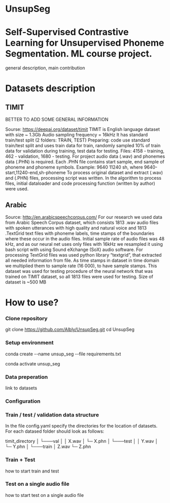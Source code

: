 # UnsupSeg
# Self-Supervised Contrastive Learning for Unsupervised Phoneme Segmentation. ML course project.

general description, main contribution

# Datasets description
## TIMIT
BETTER TO ADD SOME GENERAL INFORMATION

Sourse: https://deepai.org/dataset/timit
TIMIT is English language dataset with size ~ 1.3Gb
Audio sampling frequency = 16kHz
It has standard train/test split (2 folders: TRAIN, TEST)
Preparing: code use standard train/test split and uses train data for train, randomly sampled 10% of train data for validation during training, test data for testing.
Files: 4158 - training, 462 - validation, 1680 - testing.
For project audio data (.wav) and phonemes data (.PHN) is required.
Each .PHN file contains start sample, end sample of phoneme and phoneme symbols.
Example: 9640 11240 sh, where 9640-start,11240-end,sh-phoneme
To process original dataset and extract (.wav) and (.PHN) files, processing script was written.
In the algorithm to process files, initial dataloader and code processing function (written by author) were used.

## Arabic

Source: http://en.arabicspeechcorpus.com/
For our research we used data from Arabic Speech Corpus dataset, which consists 1813 .wav audio files with spoken utterances with high quality and natural voice and 1813 .TextGrid text files with phoneme labels, time stamps of the boundaries where these occur in the audio files.
Initial sample rate of audio files was 48 kHz, and as our neural net uses only files with 16kHz we resampled it using bash script with using Sound eXchange (SoX) audio software.
For processing TextGrid files was used python library “textgrid”, that extracted all needed information from file. As time stamps in dataset in time domain we multiplied them to sample rate (16 000), to have sample stamps.
This dataset was used for testing procedure of the neural network that was trained on TIMIT dataset, so all 1813 files were used for testing. 
Size of dataset is ~500 MB




# How to use?
### Clone repository 
git clone https://github.com/Albly/UnsupSeg.git
cd UnsupSeg

### Setup environment
conda create --name unsup_seg --file requirements.txt

conda activate unsup_seg

### Data preperation

link to datasets

### Configuration

### Train / test / validation data structure
In the file config.yaml specify the directories for the location of datasets.
For each datased folder should look as follows:

  timit_directory
  │
  └───val
  │   │   X.wav
  │   └─  X.phn
  │
  └───test
  │   │   Y.wav
  │   └─  Y.phn
  │
  └───train
      │   Z.wav
      └─  Z.phn

### Train + Test

how to start train and test

### Test on a single audio file

how to start test on a single audio file
